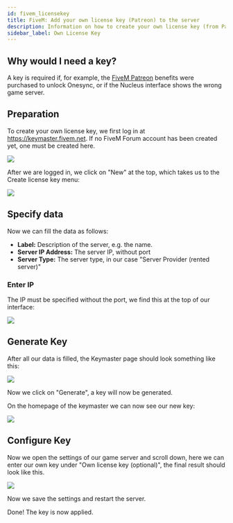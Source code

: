 ```yaml
---
id: fivem_licensekey
title: FiveM: Add your own license key (Patreon) to the server
description: Information on how to create your own license key (from Patreon) for FiveM servers from ZAP-Hosting and add it to your server - ZAP-Hosting.com documentation
sidebar_label: Own License Key
---
```


## Why would I need a key?

A key is required if, for example, the [FiveM Patreon](https://patreon.com/fivem) benefits were purchased to unlock Onesync, or if the Nucleus interface shows the wrong game server.

## Preparation
To create your own license key, we first log in at https://keymaster.fivem.net. If no FiveM Forum account has been created yet, one must be created here.

![](https://screensaver01.zap-hosting.com/index.php/s/J8GZosBtNtpwcsJ/preview)

After we are logged in, we click on "New" at the top, which takes us to the Create license key menu:

![](https://screensaver01.zap-hosting.com/index.php/s/XHJc9FjW7Pz6PAz/preview)


## Specify data

Now we can fill the data as follows:

- **Label:** Description of the server, e.g. the name.
- **Server IP Address:** The server IP, without port
- **Server Type:** The server type, in our case "Server Provider (rented server)"


### Enter IP

The IP must be specified without the port, we find this at the top of our interface:


![](https://screensaver01.zap-hosting.com/index.php/s/iaw2Af6GEC5LWR6/preview)

## Generate Key

After all our data is filled, the Keymaster page should look something like this:

![](https://screensaver01.zap-hosting.com/index.php/s/kBR3kZJYafZD5LR/preview)

Now we click on "Generate", a key will now be generated.

On the homepage of the keymaster we can now see our new key:

![](https://screensaver01.zap-hosting.com/index.php/s/9cqJEbFeNgqrc9Z/preview)

## Configure Key

Now we open the settings of our game server and scroll down, here we can enter our own key under "Own license key (optional)", the final result should look like this.

![](https://screensaver01.zap-hosting.com/index.php/s/f9r2iMWqPssFYxt/preview)

Now we save the settings and restart the server.

Done! The key is now applied.
